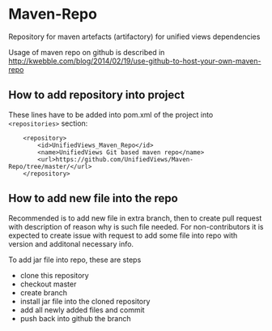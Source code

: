 # Maven-Repo

Repository for maven artefacts (artifactory) for unified views dependencies

Usage of maven repo on github is described in http://kwebble.com/blog/2014/02/19/use-github-to-host-your-own-maven-repo

## How to add repository into project

These lines have to be added into pom.xml of the project into ```<repositories>``` section:

```
    <repository>
        <id>UnifiedViews_Maven_Repo</id>
        <name>UnifiedViews Git based maven repo</name>
        <url>https://github.com/UnifiedViews/Maven-Repo/tree/master/</url>
    </repository>
```

## How to add new file into the repo

Recommended is to add new file in extra branch, then to create pull request with description of reason why is such file needed.
For non-contributors it is expected to create issue with request to add some file into repo with version and additonal necessary info.

To add jar file into repo, these are steps
* clone this repository
* checkout master
* create branch
* install jar file into the cloned repository
* add all newly added files and commit
* push back into github the branch
 
